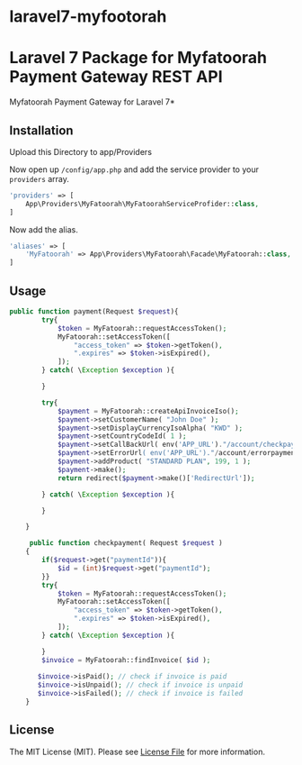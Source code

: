 # laravel7-myfootorah

# Laravel 7 Package for Myfatoorah Payment Gateway REST API

Myfatoorah Payment Gateway for Laravel 7*


## Installation 
Upload this Directory to app/Providers

Now open up `/config/app.php` and add the service provider to your `providers` array.
```php
'providers' => [
	App\Providers\MyFatoorah\MyFatoorahServiceProfider::class,
]
```

Now add the alias.
```php
'aliases' => [
	'MyFatoorah' => App\Providers\MyFatoorah\Facade\MyFatoorah::class,
]
```

## Usage

``` php
public function payment(Request $request){
        try{
            $token = MyFatoorah::requestAccessToken();
            MyFatoorah::setAccessToken([
                "access_token" => $token->getToken(),
                ".expires" => $token->isExpired(),
            ]);
        } catch( \Exception $exception ){

        }

        try{
            $payment = MyFatoorah::createApiInvoiceIso();
            $payment->setCustomerName( "John Doe" );
            $payment->setDisplayCurrencyIsoAlpha( "KWD" );
            $payment->setCountryCodeId( 1 );
            $payment->setCallBackUrl( env('APP_URL')."/account/checkpayment );
            $payment->setErrorUrl( env('APP_URL')."/account/errorpayment );
            $payment->addProduct( "STANDARD PLAN", 199, 1 );
            $payment->make();
            return redirect($payment->make()['RedirectUrl']);

        } catch( \Exception $exception ){

        }

    }
```

``` php
     public function checkpayment( Request $request )
    {
        if($request->get("paymentId")){
            $id = (int)$request->get("paymentId");
        }}
        try{
            $token = MyFatoorah::requestAccessToken();
            MyFatoorah::setAccessToken([
                "access_token" => $token->getToken(),
                ".expires" => $token->isExpired(),
            ]);
        } catch( \Exception $exception ){

        }
        $invoice = MyFatoorah::findInvoice( $id );
        
       $invoice->isPaid(); // check if invoice is paid
       $invoice->isUnpaid(); // check if invoice is unpaid
       $invoice->isFailed(); // check if invoice is failed
    }
```

## License

The MIT License (MIT). Please see [License File](https://github.com/dnoegel/php-xdg-base-dir/blob/master/LICENSE) for more information.

